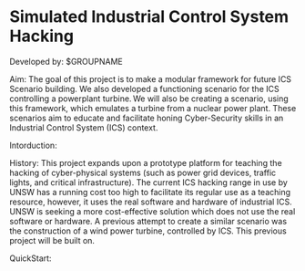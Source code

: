 # Simulated Industrial Control System Hacking

Developed by: $GROUPNAME


Aim:
The goal of this project is to make a modular framework for future ICS Scenario building. We also developed a functioning scenario for the ICS controlling a powerplant turbine. We will also be creating a scenario, using this framework, which emulates a turbine from a nuclear power plant. These scenarios aim to educate and facilitate honing Cyber-Security skills in an Industrial Control System (ICS) context.   

Intorduction:

 

History:
This project expands upon a prototype platform for teaching the hacking of cyber-physical systems (such as power grid devices, traffic lights, and critical infrastructure). The current ICS hacking range in use by UNSW has a running cost too high to facilitate its regular use as a teaching resource, however, it uses the real software and hardware of industrial ICS. UNSW is seeking a more cost-effective solution which does not use the real software or hardware. A previous attempt to create a similar scenario was the construction of a wind power turbine, controlled by ICS. This previous project will be built on. 


QuickStart:

  

